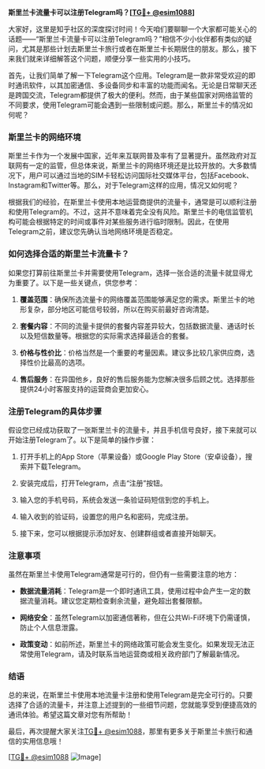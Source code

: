 **斯里兰卡流量卡可以注册Telegram吗？[[TG💪+ @esim1088](https://t.me/s/esim1088)]**

大家好，这里是知乎社区的深度探讨时间！今天咱们要聊聊一个大家都可能关心的话题——“斯里兰卡流量卡可以注册Telegram吗？”相信不少小伙伴都有类似的疑问，尤其是那些计划去斯里兰卡旅行或者在斯里兰卡长期居住的朋友。那么，接下来我们就来详细解答这个问题，顺便分享一些实用的小技巧。

首先，让我们简单了解一下Telegram这个应用。Telegram是一款非常受欢迎的即时通讯软件，以其加密通信、多设备同步和丰富的功能而闻名。无论是日常聊天还是跨国交流，Telegram都提供了极大的便利。然而，由于某些国家对网络监管的不同要求，使用Telegram可能会遇到一些限制或问题。那么，斯里兰卡的情况如何呢？

### 斯里兰卡的网络环境

斯里兰卡作为一个发展中国家，近年来互联网普及率有了显著提升。虽然政府对互联网有一定的监管，但总体来说，斯里兰卡的网络环境还是比较开放的。大多数情况下，用户可以通过当地的SIM卡轻松访问国际社交媒体平台，包括Facebook、Instagram和Twitter等。那么，对于Telegram这样的应用，情况又如何呢？

根据我们的经验，在斯里兰卡使用本地运营商提供的流量卡，通常是可以顺利注册和使用Telegram的。不过，这并不意味着完全没有风险。斯里兰卡的电信监管机构可能会根据特定的时间或事件对某些服务进行临时限制。因此，在使用Telegram之前，建议您先确认当地网络环境是否稳定。

### 如何选择合适的斯里兰卡流量卡？

如果您打算前往斯里兰卡并需要使用Telegram，选择一张合适的流量卡就显得尤为重要了。以下是一些关键点，供您参考：

1. **覆盖范围**：确保所选流量卡的网络覆盖范围能够满足您的需求。斯里兰卡的地形复杂，部分地区可能信号较弱，所以在购买前最好咨询清楚。
   
2. **套餐内容**：不同的流量卡提供的套餐内容差异较大，包括数据流量、通话时长以及短信数量等。根据您的实际需求选择最适合的套餐。

3. **价格与性价比**：价格当然是一个重要的考量因素。建议多比较几家供应商，选择性价比最高的选项。

4. **售后服务**：在异国他乡，良好的售后服务能为您解决很多后顾之忧。选择那些提供24小时客服支持的运营商会更加安心。

### 注册Telegram的具体步骤

假设您已经成功获取了一张斯里兰卡的流量卡，并且手机信号良好，接下来就可以开始注册Telegram了。以下是简单的操作步骤：

1. 打开手机上的App Store（苹果设备）或Google Play Store（安卓设备），搜索并下载Telegram。
   
2. 安装完成后，打开Telegram，点击“注册”按钮。

3. 输入您的手机号码，系统会发送一条验证码短信到您的手机上。

4. 输入收到的验证码，设置您的用户名和密码，完成注册。

5. 接下来，您可以根据提示添加好友、创建群组或者直接开始聊天。

### 注意事项

虽然在斯里兰卡使用Telegram通常是可行的，但仍有一些需要注意的地方：

- **数据流量消耗**：Telegram是一个即时通讯工具，使用过程中会产生一定的数据流量消耗。建议您定期检查剩余流量，避免超出套餐限额。

- **网络安全**：虽然Telegram以加密通信著称，但在公共Wi-Fi环境下仍需谨慎，防止个人信息泄露。

- **政策变动**：如前所述，斯里兰卡的网络政策可能会发生变化。如果发现无法正常使用Telegram，请及时联系当地运营商或相关政府部门了解最新情况。

### 结语

总的来说，在斯里兰卡使用本地流量卡注册和使用Telegram是完全可行的。只要选择了合适的流量卡，并注意上述提到的一些细节问题，您就能享受到便捷高效的通讯体验。希望这篇文章对您有所帮助！

最后，再次提醒大家关注[TG💪+ @esim1088](https://t.me/s/esim1088)，那里有更多关于斯里兰卡旅行和通信的实用信息哦！

[[TG💪+ @esim1088](https://t.me/s/esim1088) ![Image](https://i.postimg.cc/4NQfJmqS/Snipaste-2025-05-13-00-14-12.png)]